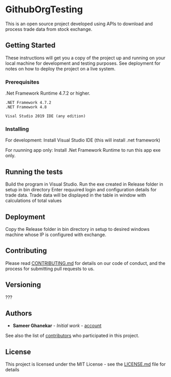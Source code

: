 # GithubOrgTesting

This is an open source project developed using APIs to download and process trade data from stock exchange.

## Getting Started

These instructions will get you a copy of the project up and running on your local machine for development and testing purposes. See deployment for notes on how to deploy the project on a live system.


### Prerequisites

.Net Framework Runtime 4.7.2 or higher.

```
.NET Framework 4.7.2
.NET Framework 4.8

Visal Studio 2019 IDE (any edition)

```

### Installing

For development:
Install Visual Studio IDE (this will install .net framework)

For ruunning app only:
Install .Net Framework Runtime to run this app exe only.


## Running the tests

Build the program in Visual Studio.
Run the exe created in Release folder in setup in bin directory
Enter requuired login and configuration details for trade data.
Trade data will be displayed in the table in window with calculations of total values


## Deployment

Copy the Release folder in bin directory in setup to desired windows machine whose IP is configured with exchange.


## Contributing

Please read [CONTRIBUTING.md](https://gist.github.com/) for details on our code of conduct, and the process for submitting pull requests to us.


## Versioning

??? 


## Authors

* **Sameer Ghanekar** - *Initial work* - [account](https://github.com/accouunt)

See also the list of [contributors](https://github.com/your/project/contributors) who participated in this project.


## License

This project is licensed under the MIT License - see the [LICENSE.md](LICENSE.md) file for details

